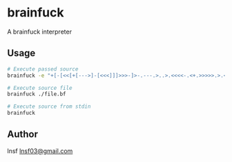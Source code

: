 # brainfuck
A brainfuck interpreter

## Usage

```bash
# Execute passed source
brainfuck -e "+[-[<<[+[--->]-[<<<]]]>>>-]>-.---.>..>.<<<<-.<+.>>>>>.>.<<.<-."
```

```bash
# Execute source file
brainfuck ./file.bf
```

```bash
# Execute source from stdin
brainfuck
```

## Author

lnsf <lnsf03@gmail.com>

